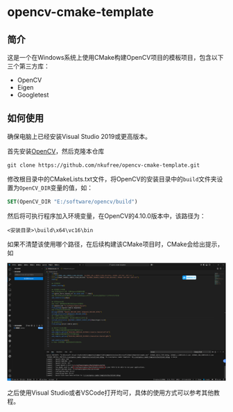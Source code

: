 # opencv-cmake-template

## 简介

这是一个在Windows系统上使用CMake构建OpenCV项目的模板项目，包含以下三个第三方库：

- OpenCV
- Eigen
- Googletest

## 如何使用

确保电脑上已经安装Visual Studio 2019或更高版本。

首先安装[OpenCV](https://opencv.org/releases/)，然后克隆本仓库

```shell
git clone https://github.com/nkufree/opencv-cmake-template.git
```

修改根目录中的CMakeLists.txt文件，将OpenCV的安装目录中的`build`文件夹设置为`OpenCV_DIR`变量的值，如：

```cmake
SET(OpenCV_DIR "E:/software/opencv/build")
```

然后将可执行程序加入环境变量，在OpenCV的4.10.0版本中，该路径为：

```shell
<安装目录>\build\x64\vc16\bin
```

如果不清楚该使用哪个路径，在后续构建该CMake项目时，CMake会给出提示，如

![1](./assets/1.png)

之后使用Visual Studio或者VSCode打开均可，具体的使用方式可以参考其他教程。
